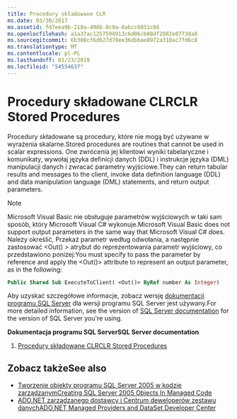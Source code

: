 ```yaml
---
title: Procedury składowane CLR
ms.date: 03/30/2017
ms.assetid: fd7eea9b-218a-4988-8c9a-8abcc6031c66
ms.openlocfilehash: a1a37ac1257594913c6d06cb08df2882e8773da8
ms.sourcegitcommit: 6b308cf6d627d78ee36dbbae8972a310ac7fd6c8
ms.translationtype: MT
ms.contentlocale: pl-PL
ms.lasthandoff: 01/23/2019
ms.locfileid: "54554637"
---
```

# <a name="clr-stored-procedures"></a><span data-ttu-id="2cd35-102">Procedury składowane CLR</span><span class="sxs-lookup"><span data-stu-id="2cd35-102">CLR Stored Procedures</span></span>
<span data-ttu-id="2cd35-103">Procedury składowane są procedury, które nie mogą być używane w wyrażenia skalarne.</span><span class="sxs-lookup"><span data-stu-id="2cd35-103">Stored procedures are routines that cannot be used in scalar expressions.</span></span> <span data-ttu-id="2cd35-104">One zwrócenia jej klientowi wyniki tabelaryczne i komunikaty, wywołaj języka definicji danych (DDL) i instrukcje języka (DML) manipulacji danych i zwracać parametry wyjściowe.</span><span class="sxs-lookup"><span data-stu-id="2cd35-104">They can return tabular results and messages to the client, invoke data definition language (DDL) and data manipulation language (DML) statements, and return output parameters.</span></span>  
  
> [!NOTE]
>  <span data-ttu-id="2cd35-105">Microsoft Visual Basic nie obsługuje parametrów wyjściowych w taki sam sposób, który Microsoft Visual C# wykonuje.</span><span class="sxs-lookup"><span data-stu-id="2cd35-105">Microsoft Visual Basic does not support output parameters in the same way that Microsoft Visual C# does.</span></span> <span data-ttu-id="2cd35-106">Należy określić, Przekaż parametr według odwołania, a następnie zastosować \<Out() > atrybut do reprezentowania parametr wyjściowy, co przedstawiono poniżej:</span><span class="sxs-lookup"><span data-stu-id="2cd35-106">You must specify to pass the parameter by reference and apply the \<Out()> attribute to represent an output parameter, as in the following:</span></span>  
  
```vb
Public Shared Sub ExecuteToClient( <Out()> ByRef number As Integer)  
```
  
<span data-ttu-id="2cd35-107">Aby uzyskać szczegółowe informacje, zobacz wersję [dokumentacji programu SQL Server](/sql) dla wersji programu SQL Server jest używany.</span><span class="sxs-lookup"><span data-stu-id="2cd35-107">For more detailed information, see the version of [SQL Server documentation](/sql) for the version of SQL Server you're using.</span></span>
  
 <span data-ttu-id="2cd35-108">**Dokumentacja programu SQL Server**</span><span class="sxs-lookup"><span data-stu-id="2cd35-108">**SQL Server documentation**</span></span>

1. [<span data-ttu-id="2cd35-109">Procedury składowane CLR</span><span class="sxs-lookup"><span data-stu-id="2cd35-109">CLR Stored Procedures</span></span>](https://go.microsoft.com/fwlink/?LinkId=115400)  
  
## <a name="see-also"></a><span data-ttu-id="2cd35-110">Zobacz także</span><span class="sxs-lookup"><span data-stu-id="2cd35-110">See also</span></span>
- [<span data-ttu-id="2cd35-111">Tworzenie obiekty programu SQL Server 2005 w kodzie zarządzanym</span><span class="sxs-lookup"><span data-stu-id="2cd35-111">Creating SQL Server 2005 Objects In Managed Code</span></span>](https://msdn.microsoft.com/library/5358a825-e19b-49aa-8214-674ce5fed1da)
- [<span data-ttu-id="2cd35-112">ADO.NET zarządzanego dostawcy i Centrum deweloperów zestawu danych</span><span class="sxs-lookup"><span data-stu-id="2cd35-112">ADO.NET Managed Providers and DataSet Developer Center</span></span>](https://go.microsoft.com/fwlink/?LinkId=217917)
